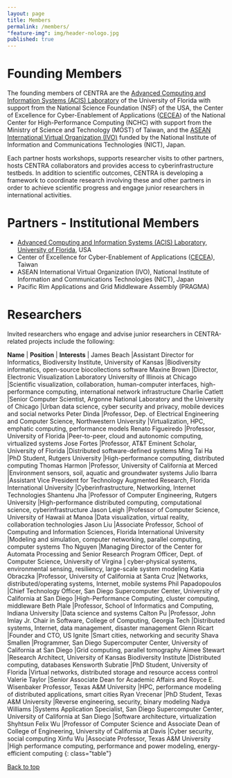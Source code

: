 ```yaml
---
layout: page
title: Members
permalink: /members/
"feature-img": img/header-nologo.jpg
published: true
---
```

<div id="founders"> </div>

# Founding Members

The founding members of CENTRA are the [Advanced Computing and Information Systems (ACIS) Laboratory](https://www.acis.ufl.edu/node) of the University of Florida with support from the National Science Foundation (NSF) of the USA, the Center of Excellence for Cyber-Enablement of Applications (<a href="http://www.cecea.tw/e_index.php" target="_blank">CECEA</a>) of the National Center for High-Performance Computing (NCHC) with support from the Ministry of Science and Technology (MOST) of Taiwan, and the [ASEAN International Virtual Organization (IVO)](https://www.nict.go.jp/en/asean_ivo/about_asean_ivo.html) funded by the National Institute of Information and Communications Technologies (NICT), Japan.

Each partner hosts workshops, supports researcher visits to other partners, hosts CENTRA collaborators and provides access to cyberinfrastructure testbeds. In addition to scientific outcomes, CENTRA is developing a framework to coordinate research involving these and other partners in order to achieve scientific progress and engage junior researchers in international activities.

<div id="partners"> </div>

# Partners - Institutional Members

*  [Advanced Computing and Information Systems (ACIS) Laboratory, University of Florida](http://www.acis.ufl.edu/), USA
*  Center of Excellence for Cyber-Enablement of Applications (<a href="http://www.cecea.tw/e_index.php" target="_blank">CECEA</a>), Taiwan
*  ASEAN International Virtual Organization (IVO), National Institute of Information and Communications Technologies (NICT), Japan
*  Pacific Rim Applications and Grid Middleware Assembly (PRAGMA)

<div id="researchers"> </div>

# Researchers

Invited researchers who engage and advise junior researchers in CENTRA-related projects include the following:

**Name**  | **Position**  | **Interests** |
James Beach        |Assistant Director for Informatics, Biodiversity Institute, University of Kansas              |Biodiversity informatics, open-source biocollections software
Maxine Brown       |Director, Electronic Visualization Laboratory University of Illinois at Chicago              |Scientific visualization, collaboration, human-computer interfaces, high-performance computing, international network infrastructure
Charlie Catlett        |Senior Computer Scientist, Argonne National Laboratory and the University of Chicago  |Urban data science, cyber security and privacy, mobile devices and social networks
Peter Dinda        |Professor, Dep. of Electrical Engineering and Computer Science, Northwestern University         |Virtualization, HPC, emphatic computing, performance models
Renato Figueiredo   |Professor, University of Florida                                              |Peer-to-peer, cloud and autonomic computing, virtualized systems 
Jose Fortes        |Professor, AT&T Eminent Scholar, University of Florida                              |Distributed software-defined systems
Ming Tai Ha        |PhD Student, Rutgers University                                                |High-performance computing, distributed computing
Thomas Harmon      |Professor, University of California at Merced                                     |Environment sensors, soil, aquatic and groundwater systems
Julio Ibarra       |Assistant Vice President for Technology Augmented Research, Florida International University     |Cyberinfrastructure, Networking, Internet Technologies
Shantenu Jha        |Professor of Computer Engineering, Rutgers University       |High-performance distributed computing, computational science, cyberinfrastructure
Jason Leigh        |Professor of Computer Science, University of Hawaii at Manoa       |Data visualization, virtual reality, collaboration technologies
Jason Liu        |Associate Professor, School of Computing and Information Sciences, Florida International University |Modeling and simulation, computer networking, parallel computing, computer systems
Tho Nguyen        |Managing Director of the Center for Automata Processing and Senior Research Program Officer, Dept. of Computer Science, University of Virgina | cyber-physical systems, environmental sensing, resiliency, large-scale system modeling
Katia Obraczka     |Professor, University of California at Santa Cruz                                 |Networks, distributed/operating systems, Internet, mobile systems 
Phil Papadopoulos   |Chief Technology Officer, San Diego Supercomputer Center, University of California at San Diego             |High-Performance Computing, cluster computing, middleware
Beth Plale          |Professor, School of Informatics and Computing, Indiana University                            |Data science and systems
Calton Pu     |Professor, John Imlay Jr. Chair in Software, College of Computing, Georgia Tech       |Distributed systems, Internet, data management, disaster management
Glenn Ricart        |Founder and CTO, US Ignite                                             |Smart cities, networking and security
Shava Smallen        |Programmer, San Diego Supercomputer Center, University of California at San Diego |Grid computing, parallel tomography
Aimee Stewart      |Research Architect, University of Kansas Biodiversity Institute          |Distributed computing, databases
Kensworth Subratie        |PhD Student, University of Florida               |Virtual networks, distributed storage and resource access control
Valerie Taylor      |Senior Associate Dean for Academic Affairs and Royce E. Wisenbaker Professor, Texas A&M University |HPC, performance modeling of distributed applications, smart cities
Ryan Vrecenar      |PhD Student, Texas A&M University        |Reverse engineering, security, binary modeling 
Nadya Williams        |Systems Application Specialist, San Diego Supercomputer Center, University of California at San Diego     |Software architecture, virtualization
Shyhtsun Felix Wu        |Professor of Computer Science and Associate Dean of College of Engineering, University of California at Davis   |Cyber security, social computing 
Xinfu Wu        |Associate Professor, Texas A&M University          |High performance computing, performance and power modeling, energy-efficient computing
{: class="table"}

<a href="#founders">Back to top</a>
